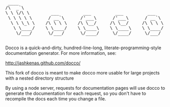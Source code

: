 <pre>
 ____                                                      
/\  _`\                                                    
\ \ \/\ \        ___         ___         ___         ___   
 \ \ \ \ \      / __`\      /'___\      /'___\      / __`\ 
  \ \ \_\ \    /\ \ \ \    /\ \__/     /\ \__/     /\ \ \ \
   \ \____/    \ \____/    \ \____\    \ \____\    \ \____/
    \/___/      \/___/      \/____/     \/____/     \/___/ 

</pre>

Docco is a quick-and-dirty, hundred-line-long, literate-programming-style
documentation generator. For more information, see:

http://jashkenas.github.com/docco/

This fork of docco is meant to make docco more usable for large projects with a nested directory structure

By using a node server, requests for documentation pages will use docco to generate the documentation for each request,
so you don't have to recompile the docs each time you change a file.
